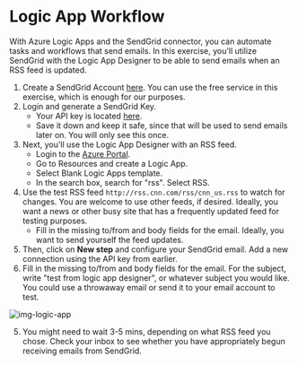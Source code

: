 # Logic App Workflow

With Azure Logic Apps and the SendGrid connector, you can automate tasks and workflows that send emails. In this exercise, you'll utilize SendGrid with the Logic App Designer to be able to send emails when an RSS feed is updated.

1. Create a SendGrid Account [here](https://sendgrid.com/). You can use the free service in this exercise, which is enough for our purposes.
2. Login and generate a SendGrid Key.
    - Your API key is located [here](https://app.sendgrid.com/settings/api_keys).
    - Save it down and keep it safe, since that will be used to send emails later on. You will only see this once. 
3. Next, you'll use the Logic App Designer with an RSS feed.
    - Login to the [Azure Portal](https://portal.azure.com).
    - Go to Resources and create a Logic App. 
    - Select Blank Logic Apps template.
    - In the search box, search for "rss". Select RSS.
4. Use the test RSS feed `http://rss.cnn.com/rss/cnn_us.rss` to watch for changes.  You are welcome to use other feeds, if desired. Ideally, you want a news or other busy site that has a frequently updated feed for testing purposes.
    - Fill in the missing to/from and body fields for the email. Ideally, you want to send yourself the feed updates.  
5. Then, click on **New step** and configure your SendGrid email.  Add a new connection using the API key from earlier.  
6. Fill in the missing to/from and body fields for the email. For the subject, write "test from logic app designer", or whatever subject you would like. You could use a throwaway email or send it to your email account to test.

![img-logic-app](/images/test-logic-app.png)

5. You might need to wait 3-5 mins, depending on what RSS feed you chose. Check your inbox to see whether you have appropriately begun receiving emails from SendGrid.






